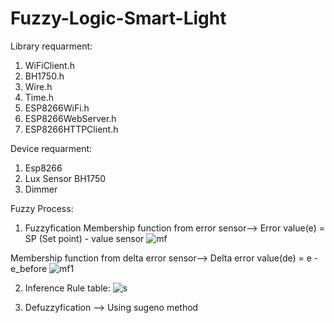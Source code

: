 # Fuzzy-Logic-Smart-Light
Library requarment:
1. WiFiClient.h
2. BH1750.h
3. Wire.h
4. Time.h
5. ESP8266WiFi.h
6. ESP8266WebServer.h
7. ESP8266HTTPClient.h

Device requarment:
1. Esp8266
2. Lux Sensor BH1750
3. Dimmer


Fuzzy Process:
1. Fuzzyfication
Membership function from error sensor--> Error value(e) = SP (Set point) - value sensor
![mf](https://user-images.githubusercontent.com/67867879/180611795-3b0aad8a-3dde-4789-8ba6-582e080573a6.PNG)

Membership function from delta error sensor--> Delta error value(de) = e - e_before
![mf1](https://user-images.githubusercontent.com/67867879/180611916-fd99d3b9-7012-42b4-b482-3a0e60c07013.PNG)

2. Inference
Rule table:
![s](https://user-images.githubusercontent.com/67867879/180611950-d8a378b2-cc5b-4913-8e5b-c07fc8401262.PNG)

3. Defuzzyfication --> Using sugeno method
